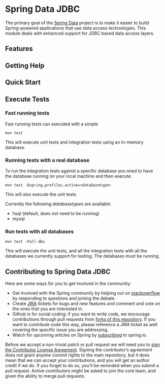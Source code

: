 
# Spring Data JDBC 

The primary goal of the [Spring Data](http://projects.spring.io/spring-data) project is to make it easier to build Spring-powered applications that use data access technologies. This module deals with enhanced support for JDBC based data access layers.

## Features ##

## Getting Help ##

## Quick Start ##

## Execute Tests ##

### Fast running tests

Fast running tests can executed with a simple 

    mvn test

This will execute unit tests and integration tests using an in-memory database.

### Running tests with a real database

To run the integration tests against a specific database you nned to have the database running on your local machine and then execute.

    mvn test -Dspring.profiles.active=<databasetype>

This will also execute the unit tests.

Currently the following *databasetypes* are available:

* hsql (default, does not need to be running)
* mysql

### Run tests with all databases

    mvn test -Pall-dbs

This will execute the unit tests, and all the integration tests with all the databases we currently support for testing. The databases must be running.

## Contributing to Spring Data JDBC ##

Here are some ways for you to get involved in the community:

* Get involved with the Spring community by helping out on [stackoverflow](http://stackoverflow.com/questions/tagged/spring-data-jdbc) by responding to questions and joining the debate.
* Create [JIRA](https://jira.spring.io/browse/DATAJDBC) tickets for bugs and new features and comment and vote on the ones that you are interested in.  
* Github is for social coding: if you want to write code, we encourage contributions through pull requests from [forks of this repository](http://help.github.com/forking/). If you want to contribute code this way, please reference a JIRA ticket as well covering the specific issue you are addressing.
* Watch for upcoming articles on Spring by [subscribing](http://spring.io/blog) to spring.io.

Before we accept a non-trivial patch or pull request we will need you to [sign the Contributor License Agreement](https://cla.pivotal.io/sign/spring). Signing the contributor’s agreement does not grant anyone commit rights to the main repository, but it does mean that we can accept your contributions, and you will get an author credit if we do. If you forget to do so, you'll be reminded when you submit a pull request. Active contributors might be asked to join the core team, and given the ability to merge pull requests.